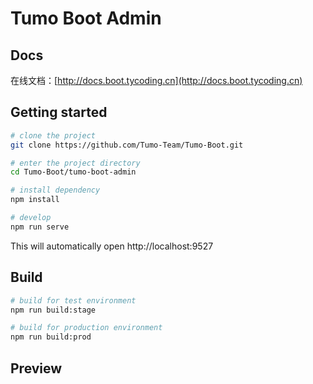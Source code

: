 # Tumo Boot Admin

## Docs

在线文档：[http://docs.boot.tycoding.cn](http://docs.boot.tycoding.cn)

## Getting started

```bash
# clone the project
git clone https://github.com/Tumo-Team/Tumo-Boot.git

# enter the project directory
cd Tumo-Boot/tumo-boot-admin

# install dependency
npm install

# develop
npm run serve
```

This will automatically open http://localhost:9527

## Build

```bash
# build for test environment
npm run build:stage

# build for production environment
npm run build:prod
```

## Preview
